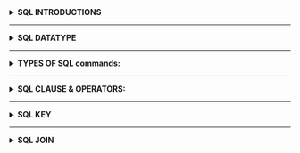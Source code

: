<details>


   
   <summary><b> SQL INTRODUCTIONS </b></summary>
   
# <SUB>1. SQL: Structured Query Language, used to access and manipulate data.</SUB>
# <SUB>2. SQL used CRUD operations to communicate with DB.</SUB>
</br>1. CREATE - execute INSERT statements to insert new tuple into the relation.
</br>2. READ - Read data already in the relations.
</br>3. UPDATE - Modify already inserted data in the relation.
</br>4. DELETE - Delete specific data point/tuple/row or multiple rows.
# <sub>3. SQL is not DB, is a query language.</sub>
# <SUB>4. What is RDBMS? (Relational Database Management System)</SUB>
</br>1. Software that enable us to implement designed relational model.
</br>2. e.g., MySQL, MS SQL, Oracle, IBM etc.
</br>3. Table/Relation is the simplest form of data storage object in R-DB.
</br>4. MySQL is open-source RDBMS, and it uses SQL for all CRUD operations
# <sub>5. MySQL used client-server model, where client is CLI or frontend that used services provided by MySQL server.</sub>
# <sub>6. Difference between SQL and MySQL</sub>
</br>SQL is Structured Query language used to perform CRUD operations in R-DB, while MySQL is a RDBMS used to
store, manage and administrate DB (provided by itself) using SQL.
</details>

--------------------------------------------------------------------------------------------------------------------------------------
<details>




   
<summary><b> SQL DATATYPE </b></summary>

# <SUB>7. SQL DATA TYPES
## 🔹 String Data Types
- </br> **CHAR(n)** Fixed-length string (0–255), e.g., CHAR(251)
- </br> **VARCHAR(n)** Variable-length string (0–65535 depending on row size), e.g., VARCHAR(255)
- </br> **TINYTEXT** String up to 255 characters
- </br> **TEXT** String up to 65,535 characters (64 KB)
- </br> **MEDIUMTEXT** String up to 16,777,215 characters (16 MB)
- </br> **LONGTEXT** String up to 4,294,967,295 characters (4 GB)
- </br> **TINYBLOB** Binary string up to 255 bytes
- </br> **BLOB** Binary string up to 65,535 bytes (64 KB)
- </br> **MEDIUMBLOB** Binary string up to 16 MB
- </br> **LONGBLOB** Binary string up to 4 GB
- </br> **ENUM** One value from a preset list, e.g., ENUM('M','F','Other')
- </br> **SET** One or many values from a preset list, e.g., SET('a','b','c')
## 🔹 Numeric Data Types
- </br> **TINYINT** Integer (-128 to 127)
- </br> **SMALLINT** Integer (-32,768 to 32,767)
- </br> **MEDIUMINT** Integer (-8,388,608 to 8,388,607)
- </br> **INT** Integer (-2,147,483,648 to 2,147,483,647)
- </br> **BIGINT** Integer (-9,223,372,036,854,775,808 to 9,223,372,036,854,775,807)
- </br> **FLOAT** Approx. decimal with precision up to 23 digits
- </br> **DOUBLE** Approx. decimal with precision 24 to 53 digits
- </br> **DECIMAL** Exact fixed-point decimal (stored as string internally)
## 🔹 Date & Time Data Types
- </br> **DATE** Format: `YYYY-MM-DD`
- </br> **DATETIME** Format: `YYYY-MM-DD HH:MM:SS`
- </br> **TIMESTAMP** Format: `YYYYMMDDHHMMSS`
- </br> **TIME** Format: `HH:MM:SS`
## 🔹 Boolean Data Type
- </br> **BOOLEAN** True/False (stored as 0 = False, 1 = True)

# <SUB>8. Size: TINY < SMALL < MEDIUM < INT < BIGINT.</SUB>
# <sub>9. Variable length Data types e.g., VARCHAR, are better to use as they occupy space equal to the actual data Size.</sub>
# <sub>10. Values can also be unsigned e.g., INT UNSIGNED. </sub>

</details>


--------------------------------------------------------------------------------------------------------------------------------------


<details>




   
<summary> <b>TYPES OF SQL commands:</b></summary>
<details>
   <summary> <b>DDL</b></summary>
   
</br>**DDL (data definition language): defining relation schema.**
</br>1. **CREATE**: create table, DB, view.
</br>2 .**ALTER TABLE**: modification in table structure. e.g, change column datatype or add/remove columns.
</br>3. **DROP**: delete table, DB, view.
</br>4. **TRUNCATE**: remove all the tuples from the table.
</br>5. **RENAME**: rename DB name, table name, column name etc
# <sub>12. How to create a database?</SUB>
</br> **CREATE DATABASE** database_name;
</br> **Example** - CREATE DATABASE ORG; { HERE ORG IS A DATABASES NAME. }
# <sub>13. How to show all existing databases? </sub>
</br> **SHOW DATABASES;**
# <sub>14. How to use/select a database? </sub>
</br> **USE** database_name;  
</br> **Example** – USE ORG;
# <sub>15. How to create a table inside a database? </sub>
</br> **CREATE TABLE** table_name (  
column1 datatype,  
column2 datatype,  
column3 datatype,    
);  
</br> **Example** – CREATE TABLE STUDENT (ID INT, NAME VARCHAR(100), AGE INT)
# <sub>16. How to show all tables in the selected database? </sub>
</br> **SHOW TABLES;**
# <sub>17. How to describe the structure of a table? </sub>
</br> **DESCRIBE** table_name;  
</br> **Example** – DESCRIBE STUDENT;
# <sub>18. How to drop (delete) a database? </sub>
</br> **DROP DATABASE** database_name;  
</br> **Example** – DROP DATABASE ORG;
# <sub>19. How to drop (delete) a table? </sub>
</br> **DROP TABLE** table_name;  
</br> **Example** – DROP TABLE STUDENT;
# <sub>20. What is the SQL `ALTER TABLE` statement used for? </sub>
</br> **ALTER TABLE** is used to add, delete, or modify columns in an existing table. It can also add or drop constraints.
# <sub>21. How to add a column to a table? </sub>
</br> **ALTER TABLE** table_name **ADD** column_name datatype;  
</br> **Example** – CREATE TABLE Customers ADD Email VARCHAR(255); { Adds “Email” column to Customers table }
# <sub>22. How to drop (delete) a column from a table? </sub>
</br> **ALTER TABLE** table_name **DROP COLUMN** column_name;  
</br> **Example** – ALTER TABLE Customers DROP COLUMN Email; { Deletes “Email” column }
# <sub>23. How to modify a column's data type? </sub> 
</br> **ALTER TABLE** table_name **MODIFY COLUMN** column_name datatype;  
</br> **Example** – ALTER TABLE Persons MODIFY COLUMN DateOfBirth YEAR; { Changes column type to YEAR }
# <sub>24. How to rename a column? </sub> 
</br> **ALTER TABLE** table_name **RENAME COLUMN** old_name **TO** new_name;  
</br> **Example** – ALTER TABLE Persons RENAME COLUMN Address TO City; { Renames column Address → City }
# <sub>25. How to rename a table? </sub>
</br> **ALTER TABLE** old_table_name **RENAME TO** new_table_name;  
</br> **Example** – ALTER TABLE Customers RENAME TO Clients; { Renames table Customers → Clients }
# <sub>26. How to rename a database? </sub> 
</br> MySQL does **not** support `RENAME DATABASE` directly.  
</br> Instead, you must **create a new database**, then **move (or import/export) the tables** into it.
1. **CREATE DATABASE** new_database;  
2. **RENAME TABLE** old_database.table_name **TO** new_database.table_name;  
   (Repeat for each table)  
3. **DROP DATABASE** old_database; (after confirming data is moved)
Example:  
</br> **CREATE** DATABASE new_org;  
</br> **RENAME TABLE** org.students *TO** new_org.students;  
</br> **DROP DATABASE** org;
# <sub>27. What is the SQL `TRUNCATE` statement used for? </sub>
</br> **TRUNCATE TABLE** is used to delete all rows from a table, but it keeps the table structure for future use.
# <sub>28. How to truncate a table? </sub>
</br> **TRUNCATE TABLE** table_name;  
</br> **Example** – TRUNCATE TABLE Students; { Removes all records from Students table, but keeps the table }
# <sub>29. What is the difference between `TRUNCATE` and `DELETE`? </sub>
</br> **DELETE** – removes rows one by one and can use a **WHERE** condition.  
</br> **TRUNCATE** – removes all rows instantly, does not support **WHERE**, and resets AUTO_INCREMENT counters (in MySQL).
**Example:**  
</br> DELETE FROM Students **WHERE** Age > 20; { Deletes only matching rows }  
</br> **TRUNCATE TABLE** Students; { Deletes all rows }
# <sub>30. What is DRL / DQL (Data Retrieval / Data Query Language)? </sub>
</br> DRL / DQL is used to retrieve data from the database.  
</br> The main keyword is **SELECT**.
# <sub>31. How to select all columns from a table? </sub>
</br> **SELECT * FROM** table_name;  
</br> **Example** – SELECT * FROM Students; { Fetches all columns and all rows from Students }
# <sub>32. How to select specific columns from a table? </sub>
</br> **SELECT** column1, column2 **FROM** table_name;  
</br> **Example** – SELECT Name, Age FROM Students; { Fetches only Name and Age columns }
# <sub>33. What is the order of execution in SELECT? </sub>
</br> The order of execution is **from RIGHT to LEFT**.  
</br> First, the **FROM** clause is executed, then the **SELECT** clause.
# <sub>34. Can we use SELECT keyword without using FROM clause? </sub>
</br> ✅ Yes, using **DUAL tables**.
# <sub> What are DUAL tables? </sub>
</br> DUAL tables are **dummy tables** created by MySQL (and Oracle).  
</br> They help users to perform calculations or functions without referring to user-defined tables.
# <sub>35. Example of SELECT without FROM (using DUAL) </sub>
</br> SELECT 55 + 11; { Returns 66 }  
</br> SELECT NOW(); { Returns current date & time }  
</br> SELECT UCASE('hello'); { Returns HELLO }
</details>

------------------------------------------------------------------------------------------------------------------------------------------


<details>
   <summary> <b>DML</b></summary>

   # <sub> What is DML in SQL? </sub>
</br> **DML (Data Manipulation Language)** is used to **manipulate data** in existing tables.  
</br> It includes **INSERT, UPDATE, DELETE, REPLACE** statements.
# <sub> How to insert data into a table? </sub>
```
sql
INSERT INTO table_name (col1, col2, col3)
VALUES (v1, v2, v3), (val1, val2, val3);
</br> ✅ You can insert single or multiple rows in one statement.
```
# <sub> What is the purpose of the SQL UPDATE statement? </sub>
</br> The **UPDATE** statement is used to **modify existing data** in a table.
# <sub> How do you update a single column value in a table? </sub>
</br> Use the **SET** keyword with a **WHERE clause** to update a specific row:

```
sql
UPDATE table_name
SET column_name = value
WHERE condition;
```
# <sub> How do you update multiple columns in a single query? </sub>
 ✅ Multiple columns can be updated at once using commas:
```
UPDATE table_name
SET col1 = value1, col2 = value2
WHERE condition;
```
# <sub> What is ON DELETE CASCADE and ON UPDATE CASCADE? </sub>
</br> - ON DELETE CASCADE: If a referenced row is deleted in the parent table, all corresponding rows in the child table are also deleted.
</br> - ON UPDATE CASCADE: If a referenced primary key is updated in the parent table, the foreign key values in the child table are automatically updated.
```
CREATE TABLE Orders (
    OrderID INT PRIMARY KEY,
    CustomerID INT,
    FOREIGN KEY (CustomerID) REFERENCES Customers(CustomerID)
    ON DELETE CASCADE
    ON UPDATE CASCADE
);
IF YOU ARE NOT WRITE ON DELETE CASCADE OR ON UPDATE CASCADE YOU CANNOT UPDATE OR DELETE DATA FROM PARENT TABLE
```
# <sub> What is ON DELETE SET NULL? </sub>
</br> - **ON DELETE SET NULL:** If a referenced row is deleted in the parent table,
</br>the foreign key value in the child table is automatically set to **NULL** instead of being deleted.
```
sql
CREATE TABLE Orders (
    OrderID INT PRIMARY KEY,
    CustomerID INT,
    FOREIGN KEY (CustomerID) REFERENCES Customers(CustomerID)
    ON DELETE SET NULL
);
```
</br>IF YOU ARE NOT WRITE **ON DELETE SET NULL**,
</br> YOU CANNOT **DELETE DATA** FROM THE PARENT TABLE IF CHILD
</br>ROWS EXIST, BECAUSE IT WILL BREAK THE **FOREIGN KEY CONSTRAINT**.
# <sub> What is REPLACE in SQL? </sub>

</br>**Primarily used for already present tuples (rows) in a table.**  
</br>Works like an **UPDATE** if the row with the same **PRIMARY KEY** or **UNIQUE KEY** already exists
</br>the old row will be deleted and replaced with the new one.  
</br> - Works like an **INSERT** if there is no duplicate data — a new row will be inserted.  
**Syntax Examples:**
```
sql
-- Insert or replace a row into student table
REPLACE INTO student (id, class) VALUES (4, 3);

-- Alternative syntax using SET
REPLACE INTO student 
SET id = 4, class = 3;
```
# <sub>Difference Between UPDATE and DELETE in SQL? </sub>
### 1.Basic Definition
- **UPDATE** → Modifies existing records in a table.  
- **DELETE** → Removes existing records from a table.  

### 2. Effect on Data
- **UPDATE** → Changes values of one or more columns for selected rows, but the rows remain in the table.  
- **DELETE** → Removes the entire row(s) from the table.  
### 3. Syntax
```
sql
-- UPDATE Example
UPDATE employees
SET salary = 50000
WHERE emp_id = 101;

-- DELETE Example
DELETE FROM employees
WHERE emp_id = 101;
```










   </details>

   
-----------------------------------------------------------------------------------------------------------------------------------------




   
   <details>
   <summary> <b>DCL</b></summary>

   </details>



------------------------------------------------------------------------------------------------------------------------------------------


   
   <details>
   <summary> <b>TCL</b></summary>

   </details>
 </details>


--------------------------------------------------------------------------------------------------------------------------------------



 
 <details>
    
   <summary><b> SQL CLAUSE & OPERATORS: </b></summary>
   
<details>
<summary><b>SQL CLAUSE</b></summary>
   
# <sub>36. What is the SQL WHERE clause? </sub>
</br> The **WHERE** clause is used to **filter records**.  
</br> It extracts only those records that fulfill a specified condition.
# <sub>37. Syntax of WHERE clause </sub>
</br> **SELECT** column1, column2, ...  
**FROM** table_name  
**WHERE** condition;
```
Example 1 :
Select from customer where country="mexico";
Example 2:
Select from customer where CustomerID = 1;
Example 3 :
Select from customers where CustomerID > 80;
 
```
# <sub>38. Can the WHERE clause be used only in SELECT? </sub>
</br> ❌ No.  
</br> The WHERE clause can also be used in **UPDATE, DELETE,** and other SQL statements.
# <sub>39. What is the SQL BETWEEN operator? </sub>  
</br> The **BETWEEN** operator is used to filter the result set within a certain **range of values**.  
</br> The values can be numbers, text, or dates.  
# <sub>40. Syntax of BETWEEN </sub>  
</br> **SELECT** column1, column2, ...  
**FROM** table_name  
**WHERE** column_name **BETWEEN** value1 **AND** value2;  
# <sub>41. How to select students with Marks between 70 and 90? </sub>  
</br> **SELECT** *  
**FROM** Students  
**WHERE** Marks BETWEEN 70 AND 90;  
# <sub>42. How to select employees with Salary between 30,000 and 50,000? </sub>  
</br> **SELECT** *  
**FROM** Employees  
**WHERE** Salary BETWEEN 30000 AND 50000;  
# <sub>43. How to select customers whose Age is between 25 and 35? </sub>  
</br> **SELECT** *  
**FROM** Customers  
**WHERE** Age BETWEEN 25 AND 35;  
# <sub>44. How to select products where Price is NOT between 500 and 1000? </sub>  
</br> **SELECT** *  
**FROM** Products  
**WHERE** Price NOT BETWEEN 500 AND 1000;  
# <sub>45. How to select orders placed between '2025-01-01' and '2025-06-30'? </sub>  
</br> **SELECT** *  
**FROM** Orders  
**WHERE** OrderDate BETWEEN '2025-01-01' AND '2025-06-30';  
# <sub>46. Can BETWEEN be used with text values? </sub>  
</br> ✅ Yes. For example:  
```sql
SELECT *  
FROM Customers  
WHERE CustomerName BETWEEN 'A' AND 'M';
```
# <sub> What is the SQL ORDER BY keyword? </sub>
</br> The **ORDER BY** keyword is used to **sort the result-set** in ascending or descending order.
# <sub> What is the default sorting order in ORDER BY? </sub>
</br> By default, **ORDER BY** sorts records in **ascending order (ASC)**.
```sql
SELECT * FROM Products ORDER BY Price;
```
# <sub> How do you sort records in descending order? </sub>
</br> Use the DESC keyword to sort records from highest to lowest or Z to A:
```
SELECT * FROM Products ORDER BY Price DESC;
SELECT * FROM Products ORDER BY ProductName DESC;
```
# <sub> How do you sort records by multiple columns? </sub>
</br> List multiple columns separated by commas. Records are sorted by the first column, then by the next if there are duplicates:
```
SELECT * FROM Customers ORDER BY Country, CustomerName;
```
# <sub> How do you use both ASC and DESC in one query? </sub>
</br> Specify the order for each column individually:
```
SELECT * FROM Customers ORDER BY Country ASC, CustomerName DESC;
```
# <sub> What is the SQL SELECT DISTINCT statement? </sub>
</br> The **SELECT DISTINCT** statement is used to return **only distinct (different) values** from a column.
# <sub> Why do we use SELECT DISTINCT? </sub>
</br> To avoid duplicate values in the result set and **list only unique entries**.
# <sub> Syntax of SELECT DISTINCT</sub>
```
sql
SELECT DISTINCT column1, column2, ...
FROM table_name;

```
# <sub> Can SELECT DISTINCT be used on multiple columns?</sub>

</br> ✅ Yes. It considers the combination of values across the listed columns as unique.
```
SELECT DISTINCT Country, City FROM Customers;
```
</br> Returns unique combinations of Country and City.

# <sub> What is the SQL GROUP BY statement? </sub>
</br> The **GROUP BY** statement groups rows that have the same values into **summary rows**.  
</br> Often used with aggregate functions like **COUNT(), SUM(), AVG(), MIN(), MAX()**.
# <sub> Syntax of GROUP BY</sub>
```
sql
SELECT column_name(s)
FROM table_name
WHERE condition
GROUP BY column_name(s)
ORDER BY column_name(s);
```
# <sub> What is the SQL HAVING clause? </sub>
</br> The **HAVING** clause is used to **filter groups** created by the **GROUP BY** statement.  
</br> It is used because the **WHERE** clause **cannot filter aggregate results**.
# <sub> Syntax of HAVING clause</sub>
```
sql
SELECT column_name(s)
FROM table_name
WHERE condition
GROUP BY column_name(s)
HAVING condition
ORDER BY column_name(s);
```

# <sub> Example: Filter groups using HAVING</sub>
```
SELECT Country, COUNT(CustomerID) AS NumberOfCustomers
FROM Customers
GROUP BY Country
HAVING COUNT(CustomerID) > 5;
```   
</br> This returns countries with more than 5 customers.
# <sub> Can multiple conditions be used in HAVING?</sub>
</br> ✅ Yes, multiple conditions can be combined using AND/OR:
```
SELECT Country, COUNT(CustomerID) AS NumberOfCustomers
FROM Customers
GROUP BY Country
HAVING COUNT(CustomerID) > 5 AND COUNT(CustomerID) < 20;
```
</details>

--------------------------------------------------------------------------------------------------------------------------------------


<details>
<summary><b>SQL OPERATOR</b></summary>


# <sub>47. What is the SQL IN operator? </sub>  
</br> The **IN** operator allows you to specify multiple values in a **WHERE** clause.  
</br> It is a shorthand for writing multiple **OR** conditions.  
# <sub>48. What is the syntax of IN? </sub>  
</br> **SELECT** column_name(s)  
**FROM** table_name  
**WHERE** column_name **IN** (value1, value2, ...);  
# <sub>49. How to return all customers from 'Germany', 'France', or 'UK'? </sub>
```
</br> **SELECT** *  
**FROM** Customers  
**WHERE** Country IN ('Germany', 'France', 'UK');
```
# <sub>50. How to return all customers that are NOT from 'Germany', 'France', or 'UK'? </sub>  
```
</br> **SELECT** *  
**FROM** Customers  
**WHERE** Country NOT IN ('Germany', 'France', 'UK');  
```
# <sub>51. What is the SQL AND operator? </sub>
</br> The **AND** operator is used to filter records only when **all conditions** are true.  
</br> **Syntax:**  
```sql
SELECT column1, column2, ...
FROM table_name
WHERE condition1 AND condition2;
```
</br> **Example:**
```
SELECT * 
FROM Customers
WHERE Country = 'Germany' AND City = 'Berlin';
```
# <sub>52. What is the SQL OR operator? </sub>
</br> The OR operator is used to filter records when at least one condition is true.
</br> **Syntax:**
```
SELECT column1, column2, ...
FROM table_name
WHERE condition1 OR condition2;
```
</br> **Example:**
```
SELECT * 
FROM Customers
WHERE Country = 'Germany' OR Country = 'France';
```
# <sub>53. What is the SQL NOT operator? </sub>
</br> The NOT operator is used to display records when the condition is not true.
</br> **Syntax:**
```
SELECT column1, column2, ...
FROM table_name
WHERE NOT condition;
```
</br> **Example:**
```
SELECT * 
FROM Customers
WHERE Country NOT IN ('Germany', 'France', 'UK');
```
# <sub>54. What is the SQL IS NULL operator? </sub>
</br> The IS NULL operator is used to test for empty (NULL) values in a column.
</br> **Syntax:**
```
SELECT column1, column2, ...
FROM table_name
WHERE column_name IS NULL;
```
</br> **Example:**
```
SELECT * 
FROM Customers
WHERE Address IS NULL;

```
</details>

--------------------------------------------------------------------------------------------------------------------------------------



<details>
<summary><b>SQL WILDCARDS</b></summary>
   
# <sub>55. What are SQL Wildcards? </sub>
</br> SQL Wildcards are special symbols used with the **LIKE** operator to search for specific patterns in a column.  
</br>They allow you to substitute one or more characters in string matching.  
# <sub>56. Why are SQL Wildcards used? </sub>
</br> Wildcards are used in the **WHERE** clause to perform flexible searches when you don’t know the exact value.  
</br>They help find partial matches instead of exact matches.  
# <sub>57. What does the % wildcard represent? </sub>
</br> The **%** wildcard matches **zero or more characters**.  
**Examples:**  
```sql
-- Names ending with 'es'
SELECT * FROM Customers WHERE CustomerName LIKE '%es';

-- Names containing 'mer'
SELECT * FROM Customers WHERE CustomerName LIKE '%mer%';
```
# <sub>57. What does the _ wildcard represent? </sub>
</br> The _ wildcard matches exactly one character.
```
-- Any city ending with 'ondon'
SELECT * FROM Customers WHERE City LIKE '_ondon';
-- City starting with 'L' and ending with 'on'
SELECT * FROM Customers WHERE City LIKE 'L___on';
```
# <sub>58. How is the [] wildcard used in SQL? </sub>
</br> The [] wildcard matches any one character from inside the brackets.
**Example:**
```
-- Names starting with b, s, or p
SELECT * FROM Customers WHERE CustomerName LIKE '[bsp]%';
```
# <sub> 57. What does the - wildcard do? </sub>
</br> The - wildcard specifies a range of characters inside brackets.
**Example:**
```
-- Names starting with a–f
SELECT * FROM Customers WHERE CustomerName LIKE '[a-f]%';
```
# <sub>59. Can SQL wildcards be combined? </sub>
</br> ✅ Yes. Wildcards can be combined for more complex patterns.
**Examples:**
```
-- Names starting with 'a' and at least 3 characters long
SELECT * FROM Customers WHERE CustomerName LIKE 'a__%';

-- Names having 'r' in the second position
SELECT * FROM Customers WHERE CustomerName LIKE '_r%';
```
# <sub>60. What happens if no wildcard is used with LIKE? </sub>
</br> Without wildcards, the LIKE operator behaves like the = operator (exact match).
```
***Example:**

SELECT * FROM Customers WHERE Country LIKE 'Spain';
```
# <sub>61. Are all wildcards supported in every SQL database? </sub>
</br> ❌ No. Some wildcards are not supported in MySQL and PostgreSQL.
```
% and _ → Supported everywhere

[], -, ^ → Not supported in MySQL/PostgreSQL

{} → Only supported in Oracle
```


</details>

--------------------------------------------------------------------------------------------------------------------------------------


<details>
<summary><b>SQL ALISE</b></summary>
   
# <sub>62. What is a SQL Alias? </sub>
</br> A SQL Alias is a **temporary name** given to a table or column to make it more readable.  
</br> It exists only for the duration of the query.

# <sub>63. How do you create a column alias in MySQL? </sub>
</br> Use the **AS** keyword (optional in MySQL):  
```sql
SELECT CustomerID AS ID FROM Customers;
-- Or without AS
SELECT CustomerID ID FROM Customers;
```
# <sub>64. How do you give an alias with spaces in MySQL? </sub>
</br> Surround the alias with **backticks (`)** in MySQL:
```
SELECT ProductName AS `My Great Products` FROM Products;
```
# <sub> Why are table aliases useful? </sub>
</br> Table aliases are useful when:
</br>Using more than one table in a query,
</br>Making long column or table names shorter,
</br>Improving query readability,
```
Example:

SELECT o.OrderID, o.OrderDate, c.CustomerName
FROM Customers AS c, Orders AS o
WHERE c.CustomerName='Around the Horn' AND c.CustomerID=o.CustomerID;
```

</details>
</details>



---------------------------------------------------------------------------------------------------



<details>
   
   <summary> <b>SQL KEY </b></summary> 

<details>
   
   <summary> <b>PRIMARY KEY </b></summary> 
   
   # <sub> What is a PRIMARY KEY in SQL? </sub>
</br> A **PRIMARY KEY** is a column (or a set of columns) that **uniquely identifies each row** in a table.  
</br> Each table can have **only one primary key.**
# <sub> Can a PRIMARY KEY column accept NULL values? </sub>
</br> ❌ No. A **PRIMARY KEY column cannot contain NULL** values because it must uniquely identify every row.
# <sub> Can a table have more than one PRIMARY KEY? </sub>
</br> ❌ No. A table can have **only one PRIMARY KEY**, but it can consist of **multiple columns (composite primary key).**
# <sub> What is a composite PRIMARY KEY? </sub>
</br> A **composite primary key** is a primary key made up of **two or more columns** that together uniquely identify a row.

```sql
CREATE TABLE Orders (
    OrderID INT,
    ProductID INT,
    Quantity INT,
    PRIMARY KEY (OrderID, ProductID)
);
```

# <sub> Can PRIMARY KEY be added after table creation? </sub>
</br> ✅ Yes, using ALTER TABLE:
```
ALTER TABLE Students
ADD PRIMARY KEY (StudentID);
```
# <sub> Can a PRIMARY KEY be dropped? </sub>
</br> ✅ Yes, using ALTER TABLE:
```
ALTER TABLE Students
DROP PRIMARY KEY;
 ```
# <sub> Why is PRIMARY KEY important? </sub>
</br> - Ensures data integrity by uniquely identifying each row
</br> - Used to create relationships between tables with foreign keys
</br> - Helps in indexing and faster query performance



</details>

--------------------------------------------------------------------------------------------------------------------------------------

<details>
   
   <summary> <b>FOREGIN KEY </b></summary> 
   
  # <sub> What is a FOREIGN KEY in SQL? </sub>
</br> A **FOREIGN KEY** is a column (or set of columns) in one table that **references the PRIMARY KEY of another table**.  
</br> It is used to maintain **referential integrity** between two tables.
# <sub> Can a table have multiple FOREIGN KEYS? </sub>
</br> ✅ Yes. A table can have **multiple foreign keys**, each referencing different tables.
# <sub> Can a FOREIGN KEY accept NULL values? </sub>
</br> ✅ Yes. A FOREIGN KEY column can contain **NULL** unless specified otherwise.
# <sub> How to create a FOREIGN KEY while creating a table? </sub>
```
sql
CREATE TABLE Orders (
    OrderID INT PRIMARY KEY,
    CustomerID INT,
    OrderDate DATE,
    FOREIGN KEY (CustomerID) REFERENCES Customers(CustomerID)
);
  ```
# <sub> How to add a FOREIGN KEY to an existing table? </sub>
```
ALTER TABLE Orders
ADD CONSTRAINT FK_Customer
FOREIGN KEY (CustomerID) REFERENCES Customers(CustomerID);
```
# <sub> How to delete a FOREIGN KEY? </sub>
```
ALTER TABLE Orders
DROP FOREIGN KEY FK_Customer;
```
# <sub> What is ON DELETE CASCADE and ON UPDATE CASCADE? </sub>
</br> - ON **DELETE CASCADE:** If a referenced row is deleted in the parent table, all corresponding rows in the child table are also deleted.
</br> - ON **UPDATE CASCADE:** If a referenced primary key is updated in the parent table, the foreign key values in the child table are automatically updated.
```
CREATE TABLE Orders (
    OrderID INT PRIMARY KEY,
    CustomerID INT,
    FOREIGN KEY (CustomerID) REFERENCES Customers(CustomerID)
    ON DELETE CASCADE
    ON UPDATE CASCADE
);
```
</details>
</details>

--------------------------------------------------------------------------------------------------------------------------------------
<details>
   
   <summary> <b>SQL JOIN </b></summary> 

<details>
   
   <summary> <b>INNER JOIN </b></summary> 

   </details>
   <details>
   
   <summary> <b>OUTER  JOIN </b></summary> 
    <details>
   
   <summary> <b> LEFT JOIN </b></summary> 

   </details>
   <details>
   
   <summary> <b> RIGHT JOIN </b></summary> 

   </details>
   <details>
   
   <summary> <b> FULL JOIN </b></summary> 

   </details>

   </details>
   <details>
   
   <summary> <b> CROSS JOIN </b></summary> 

   </details>
   <details>
   
   <summary> <b> SELF JOIN </b></summary> 

   </details>
   
   
</details>
      
</details>




















